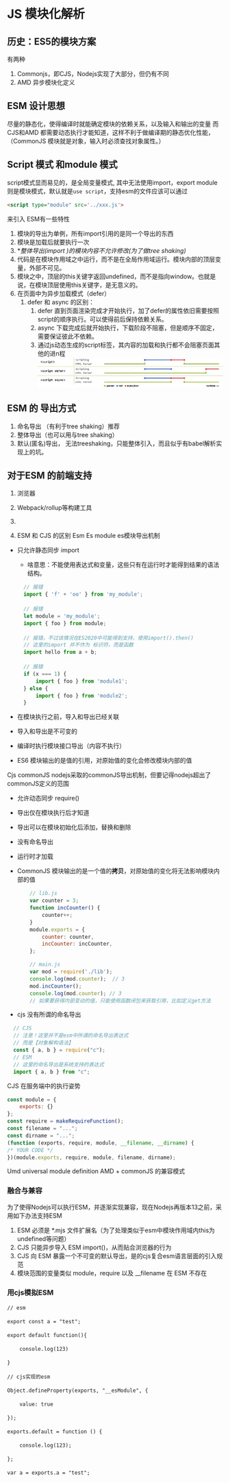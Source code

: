 # JS 模块化解析
## 历史：ES5的模块方案
有两种
1. Commonjs，即CJS，Nodejs实现了大部分，但仍有不同
2. AMD 异步模块化定义

## ESM 设计思想
尽量的静态化，使得编译时就能确定模块的依赖关系，以及输入和输出的变量
而CJS和AMD 都需要动态执行才能知道，这样不利于做编译期的静态优化性能，（CommonJS 模块就是对象，输入时必须查找对象属性。）

## Script 模式 和module 模式
script模式显而易见的，是全局变量模式, 其中无法使用import，export
module则是模块模式，默认就是```use script```，支持esm的文件应该可以通过
```html
<script type="module" src='../xxx.js'>
```
来引入
ESM有一些特性
1. 模块的导出为单例，所有import引用的是同一个导出的东西
2. 模块是加载后就要执行一次
3. **整体导出(import *)的模块内容不允许修改(为了做tree shaking)**
4. 代码是在模块作用域之中运行，而不是在全局作用域运行。模块内部的顶层变量，外部不可见。
5. 模块之中，顶层的this关键字返回undefined，而不是指向window。也就是说，在模块顶层使用this关键字，是无意义的。
6. 在页面中为异步加载模式（defer）
    1. defer 和 async 的区别：
        1. defer 直到页面渲染完成才开始执行，加了defer的属性依旧需要按照script的顺序执行。可以使得前后保持依赖关系。
        2. async 下载完成后就开始执行，下载阶段不阻塞，但是顺序不固定，需要保证彼此不依赖。
        3. 通过js动态生成的script标签，其内容的加载和执行都不会阻塞页面其他的进n程 
![](media/15832924331862/15866000144433.jpg)


## ESM 的 导出方式
1. 命名导出 （有利于tree shaking）推荐
2. 整体导出（也可以用与tree shaking）
3. 默认(匿名)导出， 无法treeshaking，只能整体引入，而且似乎有babel解析实现上的坑。

## 对于ESM 的前端支持
1. 浏览器
2. Webpack/rollup等构建工具
3. 

4. ESM 和 CJS 的区别
Esm Es module es模块导出机制
  - 只允许静态同步 import
      - 啥意思：不能使用表达式和变量，这些只有在运行时才能得到结果的语法结构。
      
      ```js
        // 报错
        import { 'f' + 'oo' } from 'my_module';

        // 报错
        let module = 'my_module';
        import { foo } from module;
        
        // 报错，不过该情况在ES2020中可能得到支持，使用import().then()
        // 这里的import 并不作为 标识符，而是函数
        import hello from a + b;

        // 报错
        if (x === 1) {
            import { foo } from 'module1';
        } else {
            import { foo } from 'module2';
        }
      ```
  - 在模块执行之前，导入和导出已经关联
  - 导入和导出是不可变的
  - 编译时执行模块接口导出（内容不执行）
  - ES6 模块输出的是值的引用，对原始值的变化会修改模块内部的值
  
Cjs commonJS nodejs采取的commonJS导出机制，但要记得nodejs超出了commonJS定义的范围

  - 允许动态同步 require()
  - 导出仅在模块执行后才知道
  - 导出可以在模块初始化后添加，替换和删除
  - 没有命名导出
  - 运行时才加载
  - CommonJS 模块输出的是一个值的**拷贝**，对原始值的变化将无法影响模块内部的值
    ```js
        // lib.js
        var counter = 3;
        function incCounter() {
            counter++;
        }
        module.exports = {
            counter: counter,
            incCounter: incCounter,
        };
    ```
    
    ```js
        // main.js
        var mod = require('./lib');
        console.log(mod.counter);  // 3
        mod.incCounter();
        console.log(mod.counter); // 3
        // 如果要获得内部变动的值，只能使用函数闭包来获取引用，比如定义get方法
    ```
  
  - cjs 没有所谓的命名导出
  ```js
    // CJS
    // 注意！这里并不是esm中所谓的命名导出表达式
    // 而是【对象解构语法】
    const { a, b } = require("c");
    // ESM
    // 这里的命名导出是系统支持的表达式
    import { a, b } from "c";
  ```

CJS 在服务端中的执行姿势
```js
const module = {
    exports: {}
};
const require = makeRequireFunction();
const filename = "...";
const dirname = "...";
(function (exports, require, module, __filename, __dirname) {
/* YOUR CODE */
})(module.exports, require, module, filename, dirname);
```

Umd universal module definition AMD + commonJS 的兼容模式

### 融合与兼容
为了使得Nodejs可以执行ESM，并逐渐实现兼容，现在Nodejs再版本13之前，采用如下办法支持ESM
1. ESM 必须是 *.mjs 文件扩展名（为了处理类似于esm中模块作用域内this为undefined等问题）
2. CJS 只能异步导入 ESM import()，从而贴合浏览器的行为
3. CJS 向 ESM 暴露一个不可变的默认导出，是的cjs复合esm语言层面的引入规范
4. 模块范围的变量类似 module，require 以及 __filename 在 ESM 不存在

### 用cjs模拟ESM
```JS
// esm

export const a = "test";

export default function(){

    console.log(123)

}

// cjs实现的esm

Object.defineProperty(exports, "__esModule", {

    value: true

});

exports.default = function () {

    console.log(123);

};

var a = exports.a = "test";
```
